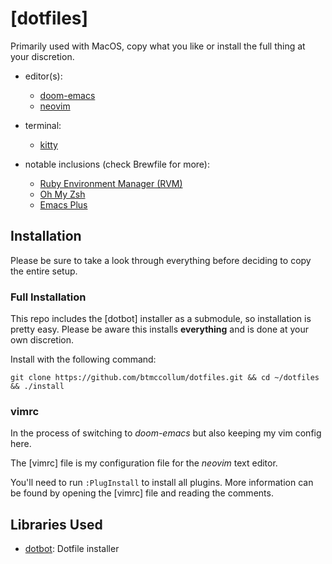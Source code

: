 [dotfiles]
========

Primarily used with MacOS, copy what you like or install the full thing at your discretion. 

- editor(s):
  - [doom-emacs](https://github.com/hlissner/doom-emacs)
  - [neovim](https://github.com/neovim/neovim)
  
- terminal:
  - [kitty](https://github.com/kovidgoyal/kitty)
  
- notable inclusions (check Brewfile for more):
  - [Ruby Environment Manager (RVM)](https://github.com/anishathalye/dotbot#configuration)
  - [Oh My Zsh](https://github.com/ohmyzsh/ohmyzsh/)
  - [Emacs Plus](https://github.com/d12frosted/homebrew-emacs-plus)

## Installation

Please be sure to take a look through everything before deciding to copy the entire setup.

### Full Installation

This repo includes the [dotbot] installer as a submodule, so
installation is pretty easy. Please be aware this installs **everything** and
is done at your own discretion.

Install with the following command:

```
git clone https://github.com/btmccollum/dotfiles.git && cd ~/dotfiles && ./install
```

### vimrc
 
In the process of switching to *doom-emacs* but also keeping my vim config here.

The [vimrc] file is my configuration file for the *neovim* text editor.

You'll need to run `:PlugInstall` to install all plugins. 
More information can be found by opening the [vimrc] file and
reading the comments.

## Libraries Used

- [dotbot](https://github.com/anishathalye/dotbot#configuration): Dotfile installer
